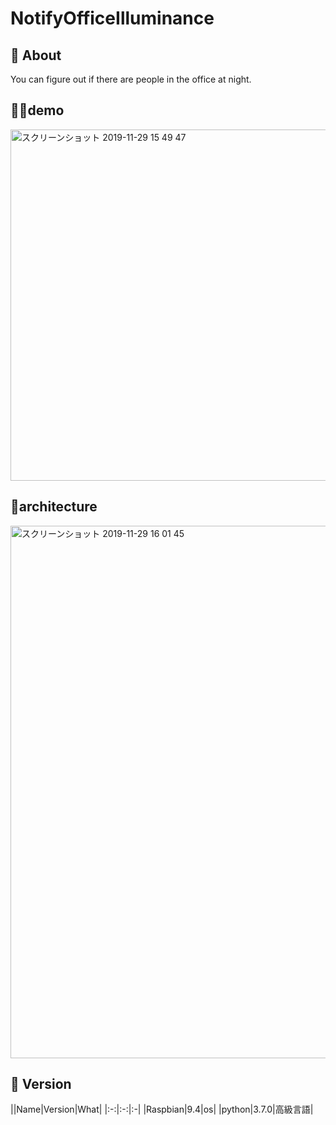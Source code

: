 # NotifyOfficeIlluminance

## 💬 About

You can figure out if there are people in the office at night.

## 💁‍♂️demo
<img width="562" alt="スクリーンショット 2019-11-29 15 49 47" src="https://user-images.githubusercontent.com/36298285/69849381-e6e45a80-12bf-11ea-927a-d7bc818f09ee.png">


## 📱architecture

<img width="852" alt="スクリーンショット 2019-11-29 16 01 45" src="https://user-images.githubusercontent.com/36298285/69850002-90781b80-12c1-11ea-95dc-73785ce12ec4.png">

## 🌻 Version

||Name|Version|What|
|:-:|:-:|:-|
|Raspbian|9.4|os|
|python|3.7.0|高級言語|
